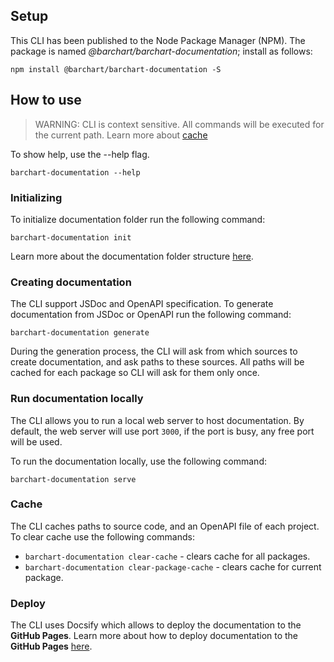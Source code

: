 ## Setup

This CLI has been published to the Node Package Manager (NPM). The package is named *@barchart/barchart-documentation*; install as follows:

```shell script
npm install @barchart/barchart-documentation -S
```

## How to use

> WARNING: CLI is context sensitive. All commands will be executed for the current path. Learn more about [cache](#cache)

To show help, use the --help flag.

```shell script
barchart-documentation --help
```

### Initializing

To initialize documentation folder run the following command:

```shell script
barchart-documentation init
```

Learn more about the documentation folder structure [here](/content/product_overview#release-notes).

### Creating documentation

The CLI support JSDoc and OpenAPI specification. 
To generate documentation from JSDoc or OpenAPI run the following command:

```shell script
barchart-documentation generate
```

During the generation process, the CLI will ask from which sources to create documentation, and ask paths to these sources. All paths will be cached for each package so CLI will ask for them only once.

### Run documentation locally

The CLI allows you to run a local web server to host documentation. By default, the web server will use port `3000`, if the port is busy, any free port will be used. 

To run the documentation locally, use the following command:

```shell script
barchart-documentation serve
```

### Cache

The CLI caches paths to source code, and an OpenAPI file of each project. To clear cache use the following commands:

* `barchart-documentation clear-cache` - clears cache for all packages.
* `barchart-documentation clear-package-cache` - clears cache for current package.


### Deploy

The CLI uses Docsify which allows to deploy the documentation to the **GitHub Pages**. Learn more about how to deploy documentation to the **GitHub Pages** [here](https://docsify.js.org/#/deploy?id=github-pages). 

